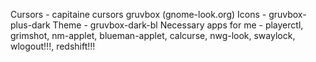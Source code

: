 Cursors - capitaine cursors gruvbox (gnome-look.org)
Icons - gruvbox-plus-dark
Theme - gruvbox-dark-bl
Necessary apps for me - playerctl, grimshot, nm-applet, 
blueman-applet, calcurse, nwg-look, swaylock, wlogout!!!, redshift!!!
